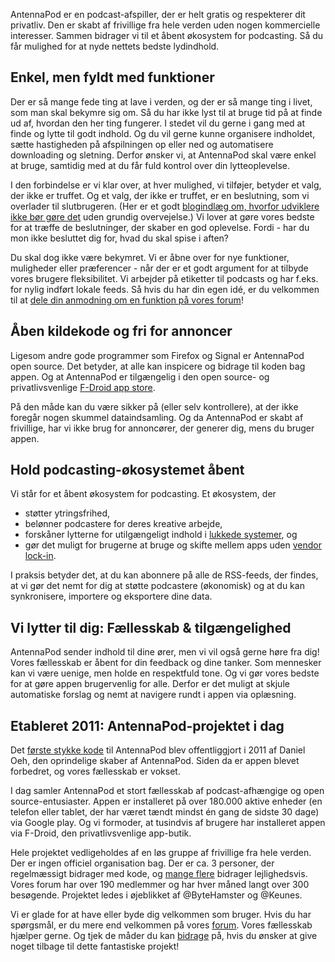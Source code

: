 AntennaPod er en podcast-afspiller, der er helt gratis og respekterer dit privatliv. Den er skabt af frivillige fra hele verden uden nogen kommercielle interesser. Sammen bidrager vi til et åbent økosystem for podcasting. Så du får mulighed for at nyde nettets bedste lydindhold.

## Enkel, men fyldt med funktioner

Der er så mange fede ting at lave i verden, og der er så mange ting i livet, som man skal bekymre sig om. Så du har ikke lyst til at bruge tid på at finde ud af, hvordan den her ting fungerer. I stedet vil du gerne i gang med at finde og lytte til godt indhold. Og du vil gerne kunne organisere indholdet, sætte hastigheden på afspilningen op eller ned og automatisere downloading og sletning. Derfor ønsker vi, at AntennaPod skal være enkel at bruge, samtidig med at du får fuld kontrol over din lytteoplevelse.

I den forbindelse er vi klar over, at hver mulighed, vi tilføjer, betyder et valg, der ikke er truffet. Og et valg, der ikke er truffet, er en beslutning, som vi overlader til slutbrugeren. (Her er et godt [blogindlæg om, hvorfor udviklere ikke bør gøre det](http://neugierig.org/software/blog/2018/07/options.html) uden grundig overvejelse.) Vi lover at gøre vores bedste for at træffe de beslutninger, der skaber en god oplevelse. Fordi - har du mon ikke besluttet dig for, hvad du skal spise i aften?

Du skal dog ikke være bekymret. Vi er åbne over for nye funktioner, muligheder eller præferencer - når der er et godt argument for at tilbyde vores brugere fleksibilitet. Vi arbejder på etiketter til podcasts og har f.eks. for nylig indført lokale feeds. Så hvis du har din egen idé, er du velkommen til at [dele din anmodning om en funktion på vores forum](https://forum.antennapod.org/c/feature-request)!

## Åben kildekode og fri for annoncer

Ligesom andre gode programmer som Firefox og Signal er AntennaPod open source. Det betyder, at alle kan inspicere og bidrage til koden bag appen. Og at AntennaPod er tilgængelig i den open source- og privatlivsvenlige [F-Droid app store](https://www.f-droid.org/packages/de.danoeh.antennapod/).

På den måde kan du være sikker på (eller selv kontrollere), at der ikke foregår nogen skummel dataindsamling. Og da AntennaPod er skabt af frivillige, har vi ikke brug for annoncører, der generer dig, mens du bruger appen.

## Hold podcasting-økosystemet åbent

Vi står for et åbent økosystem for podcasting. Et økosystem, der

* støtter ytringsfrihed,
* belønner podcastere for deres kreative arbejde,
* forskåner lytterne for utilgængeligt indhold i [lukkede systemer](https://en.wikipedia.org/wiki/Closed_platform), og
* gør det muligt for brugerne at bruge og skifte mellem apps uden [vendor lock-in](https://da.wikipedia.org/wiki/Vendor_lock-in).

I praksis betyder det, at du kan abonnere på alle de RSS-feeds, der findes, at vi gør det nemt for dig at støtte podcastere (økonomisk) og at du kan synkronisere, importere og eksportere dine data.

## Vi lytter til dig: Fællesskab & tilgængelighed

AntennaPod sender indhold til dine ører, men vi vil også gerne høre fra dig! Vores fællesskab er åbent for din feedback og dine tanker. Som mennesker kan vi være uenige, men holde en respektfuld tone. Og vi gør vores bedste for at gøre appen brugervenlig for alle. Derfor er det muligt at skjule automatiske forslag og nemt at navigere rundt i appen via oplæsning.

## Etableret 2011: AntennaPod-projektet i dag

Det [første stykke kode](https://github.com/AntennaPod/AntennaPod/commit/c9283f09dced6f156e13675ef4c13ebeb20cb9e5) til AntennaPod blev offentliggjort i 2011 af Daniel Oeh, den oprindelige skaber af AntennaPod. Siden da er appen blevet forbedret, og vores fællesskab er vokset.

I dag samler AntennaPod et stort fællesskab af podcast-afhængige og open source-entusiaster. Appen er installeret på over 180.000 aktive enheder (en telefon eller tablet, der har været tændt mindst én gang de sidste 30 dage) via Google play. Og vi formoder, at tusindvis af brugere har installeret appen via F-Droid, den privatlivsvenlige app-butik.

Hele projektet vedligeholdes af en løs gruppe af frivillige fra hele verden. Der er ingen officiel organisation bag. Der er ca. 3 personer, der regelmæssigt bidrager med kode, og [mange flere](https://github.com/AntennaPod/AntennaPod/graphs/contributors) bidrager lejlighedsvis. Vores forum har over 190 medlemmer og har hver måned langt over 300 besøgende. Projektet ledes i øjeblikket af @ByteHamster og @Keunes.

Vi er glade for at have eller byde dig velkommen som bruger. Hvis du har spørgsmål, er du mere end velkommen på vores [forum](https://forum.antennapod.org). Vores fællesskab hjælper gerne. Og tjek de måder du kan [bidrage](/contribute/) på, hvis du ønsker at give noget tilbage til dette fantastiske projekt!
